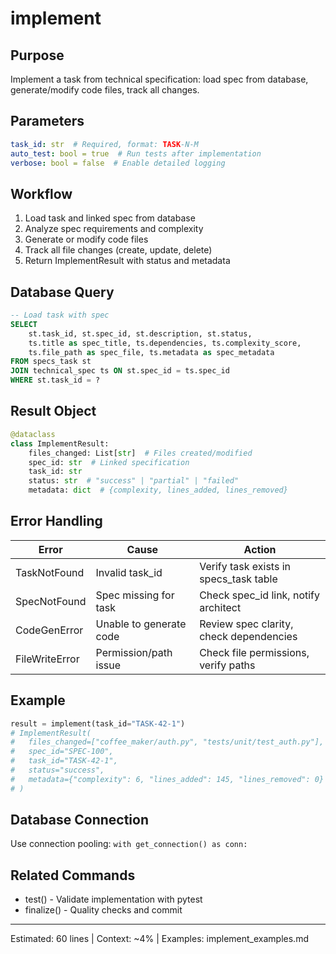 # implement

## Purpose
Implement a task from technical specification: load spec from database, generate/modify code files, track all changes.

## Parameters
```yaml
task_id: str  # Required, format: TASK-N-M
auto_test: bool = true  # Run tests after implementation
verbose: bool = false  # Enable detailed logging
```

## Workflow
1. Load task and linked spec from database
2. Analyze spec requirements and complexity
3. Generate or modify code files
4. Track all file changes (create, update, delete)
5. Return ImplementResult with status and metadata

## Database Query
```sql
-- Load task with spec
SELECT
    st.task_id, st.spec_id, st.description, st.status,
    ts.title as spec_title, ts.dependencies, ts.complexity_score,
    ts.file_path as spec_file, ts.metadata as spec_metadata
FROM specs_task st
JOIN technical_spec ts ON st.spec_id = ts.spec_id
WHERE st.task_id = ?
```

## Result Object
```python
@dataclass
class ImplementResult:
    files_changed: List[str]  # Files created/modified
    spec_id: str  # Linked specification
    task_id: str
    status: str  # "success" | "partial" | "failed"
    metadata: dict  # {complexity, lines_added, lines_removed}
```

## Error Handling
| Error | Cause | Action |
|-------|-------|--------|
| TaskNotFound | Invalid task_id | Verify task exists in specs_task table |
| SpecNotFound | Spec missing for task | Check spec_id link, notify architect |
| CodeGenError | Unable to generate code | Review spec clarity, check dependencies |
| FileWriteError | Permission/path issue | Check file permissions, verify paths |

## Example
```python
result = implement(task_id="TASK-42-1")
# ImplementResult(
#   files_changed=["coffee_maker/auth.py", "tests/unit/test_auth.py"],
#   spec_id="SPEC-100",
#   task_id="TASK-42-1",
#   status="success",
#   metadata={"complexity": 6, "lines_added": 145, "lines_removed": 0}
# )
```

## Database Connection
Use connection pooling: `with get_connection() as conn:`

## Related Commands
- test() - Validate implementation with pytest
- finalize() - Quality checks and commit

---
Estimated: 60 lines | Context: ~4% | Examples: implement_examples.md
